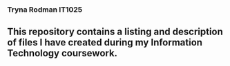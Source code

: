 ### Tryna Rodman IT1025
## This repository contains a listing and description of files I have created during my Information Technology coursework. 
